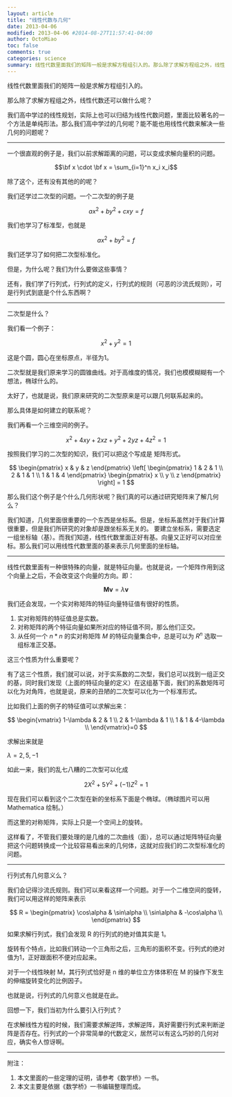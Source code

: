```yaml
---
layout: article
title: "线性代数与几何"
date: 2013-04-06
modified: 2013-04-06 #2014-08-27T11:57:41-04:00
author: OctoMiao
toc: false
comments: true
categories: science
summary: 线性代数里面我们的矩阵一般是求解方程组引入的。那么除了求解方程组之外，线性代数还可以做什么呢？
---
```


线性代数里面我们的矩阵一般是求解方程组引入的。

那么除了求解方程组之外，线性代数还可以做什么呢？

我们高中学过的线性规划，实际上也可以归结为线性代数问题，里面比较著名的一个方法是单纯形法。那么我们高中学过的几何呢？能不能也用线性代数来解决一些几何的问题呢？

------

一个很直观的例子是，我们以前求解距离的问题，可以变成求解向量积的问题。

$$\bf x \cdot \bf x = \sum_{i=1}^n x_i x_i$$

除了这个，还有没有其他的的呢？

我们还学过二次型的问题。一个二次型的例子是

$$a x^2  + b y^2 +c xy = f$$

我们也学习了标准型，也就是

$$a x^2 + b y^2 = f$$

我们还学习了如何把二次型标准化。

但是，为什么呢？我们为什么要做这些事情？

还有，我们学了行列式，行列式的定义，行列式的规则（可恶的沙流氏规则），可是行列式到底是个什么东西啊？

------

二次型是什么？

我们看一个例子：

$$x^2 + y^2 = 1$$

这是个圆，圆心在坐标原点，半径为1。

二次型就是我们原来学习的圆锥曲线。对于高维度的情况，我们也模模糊糊有一个想法，椭球什么的。

太好了，也就是说，我们原来研究的二次型原来是可以跟几何联系起来的。

那么具体是如何建立的联系呢？

我们再看一个三维空间的例子。

$$x^2 + 4xy + 2xz + y^2 + 2yz + 4z^2 = 1$$

按照我们学习的二次型的知识，我们可以把这个写成是 矩阵形式。


$$
\begin{pmatrix}
x & y & z 
\end{pmatrix}
\left[
\begin{pmatrix}
1 & 2 & 1 \\
2 & 1 & 1 \\
1 & 1 & 4
\end{pmatrix}
\begin{pmatrix}
x \\ y \\ z
\end{pmatrix}
\right] = 1
$$

那么我们这个例子是个什么几何形状呢？我们真的可以通过研究矩阵来了解几何么？

我们知道，几何里面很重要的一个东西是坐标系。但是，坐标系虽然对于我们计算很重要，但是我们所研究的对象却是跟坐标系无关的。
要建立坐标系，需要选定一组坐标轴（基）。而我们知道，线性代数里面正好有基。向量又正好可以对应坐标。那么我们可以用线性代数里面的基来表示几何里面的坐标轴。

-----

线性代数里面有一种很特殊的向量，就是特征向量。也就是说，一个矩阵作用到这个向量上之后，不会改变这个向量的方向。即：


$$\mathbf M \mathbf v = \lambda \mathbf v$$

我们还会发现，一个实对称矩阵的特征向量特征值有很好的性质。

1. 实对称矩阵的特征值总是实数。
2. 对称矩阵的两个特征向量如果所对应的特征值不同，那么他们正交。
3. 从任何一个 $n*n$ 的实对称矩阵 $M$ 的特征向量集合中，总是可以为 $R^n$  选取一组标准正交基。

这三个性质为什么重要呢？

有了这三个性质，我们就可以说，对于实系数的二次型，我们总可以找到一组正交的基，同时我们发现（上面的特征向量的定义）在这组基下面，我们的系数矩阵可以化为对角阵，也就是说，原来的丑陋的二次型可以化为一个标准形式。

比如我们上面的例子的特征值可以求解出来：

$$
\begin{vmatrix}
  1-\lambda & 2 & 1 \\
2 & 1-\lambda & 1 \\
1 & 1 & 4-\lambda \\
\end{vmatrix}=0
$$

求解出来就是

$\lambda =2,5,-1$

如此一来，我们的乱七八糟的二次型可以化成

$$2 X^2 + 5 Y^2 + (-1)Z^2 = 1$$

现在我们可以看到这个二次型在新的坐标系下面是个椭球。（椭球图片可以用 Mathematica 绘制。）

而这里的对称矩阵，实际上只是一个空间上的旋转。

这样看了，不管我们要处理的是几维的二次曲线（面），总可以通过矩阵特征向量把这个问题转换成一个比较容易看出来的几何体，这就对应我们的二次型标准化的问题。


-----

行列式有几何意义么？

我们会记得沙流氏规则。我们可以来看这样一个问题。对于一个二维空间的旋转，我们可以用这样的矩阵来表示

$$
R = \begin{pmatrix}
\cos\alpha & \sin\alpha \\
\sin\alpha & -\cos\alpha \\
\end{pmatrix}
$$

如果求解行列式，我们会发现 R 的行列式的绝对值其实是 1。

旋转有个特点，比如我们转动一个三角形之后，三角形的面积不变。行列式的绝对值为1，正好跟面积不便对应起来。

对于一个线性映射 M，其行列式恰好是 n 维的单位立方体体积在 M 的操作下发生的伸缩旋转变化的比例因子。

也就是说，行列式的几何意义也就是在此。

回想一下，我们当初为什么要引入行列式？

在求解线性方程的时候，我们需要求解逆阵，求解逆阵，真好需要行列式来判断逆阵是否存在。行列式的一个非常简单的代数定义，居然可以有这么巧妙的几何对应，确实令人惊讶啊。





-----

附注：

1. 本文里面的一些定理的证明，请参考《数学桥》一书。
2. 本文主要是依据《数学桥》一书编辑整理而成。


